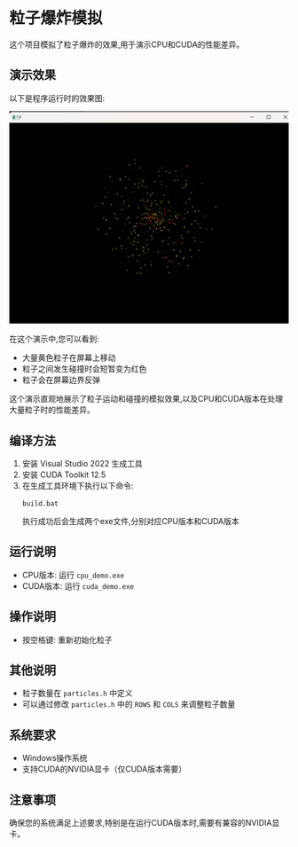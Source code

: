 # 粒子爆炸模拟

这个项目模拟了粒子爆炸的效果,用于演示CPU和CUDA的性能差异。

## 演示效果

以下是程序运行时的效果图:

![演示效果](demo.png)

在这个演示中,您可以看到:

- 大量黄色粒子在屏幕上移动
- 粒子之间发生碰撞时会短暂变为红色
- 粒子会在屏幕边界反弹

这个演示直观地展示了粒子运动和碰撞的模拟效果,以及CPU和CUDA版本在处理大量粒子时的性能差异。




## 编译方法

1. 安装 Visual Studio 2022 生成工具
2. 安装 CUDA Toolkit 12.5
3. 在生成工具环境下执行以下命令:
   ```
   build.bat
   ```
   执行成功后会生成两个exe文件,分别对应CPU版本和CUDA版本

## 运行说明

- CPU版本: 运行 `cpu_demo.exe`
- CUDA版本: 运行 `cuda_demo.exe`

## 操作说明

- 按空格键: 重新初始化粒子

## 其他说明

- 粒子数量在 `particles.h` 中定义
- 可以通过修改 `particles.h` 中的 `ROWS` 和 `COLS` 来调整粒子数量

## 系统要求

- Windows操作系统
- 支持CUDA的NVIDIA显卡（仅CUDA版本需要）

## 注意事项

确保您的系统满足上述要求,特别是在运行CUDA版本时,需要有兼容的NVIDIA显卡。
